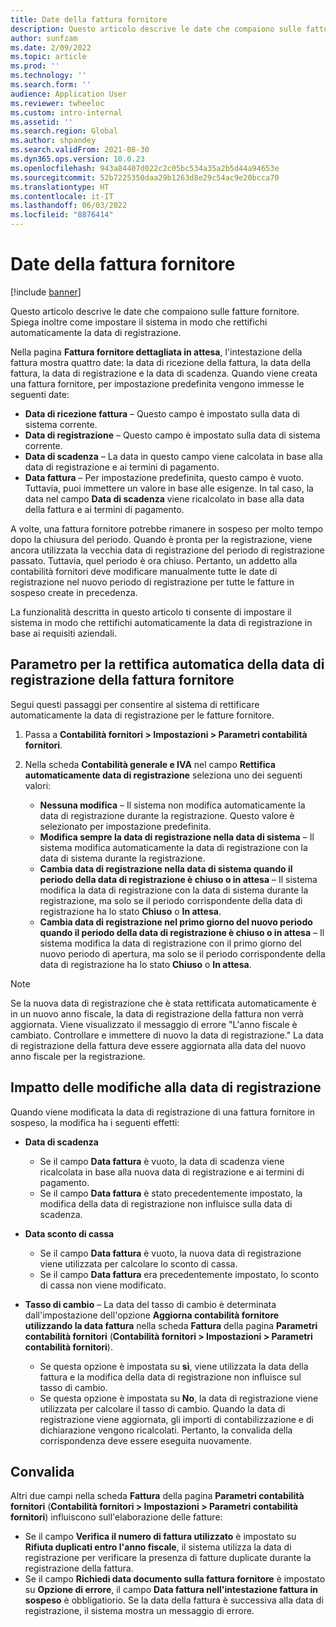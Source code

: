 ```yaml
---
title: Date della fattura fornitore
description: Questo articolo descrive le date che compaiono sulle fatture fornitore. Spiega inoltre come impostare il sistema in modo che rettifichi automaticamente la data di registrazione.
author: sunfzam
ms.date: 2/09/2022
ms.topic: article
ms.prod: ''
ms.technology: ''
ms.search.form: ''
audience: Application User
ms.reviewer: twheeloc
ms.custom: intro-internal
ms.assetid: ''
ms.search.region: Global
ms.author: shpandey
ms.search.validFrom: 2021-08-30
ms.dyn365.ops.version: 10.0.23
ms.openlocfilehash: 943a84407d022c2c05bc534a35a2b5d44a94653e
ms.sourcegitcommit: 52b7225350daa29b1263d8e29c54ac9e20bcca70
ms.translationtype: HT
ms.contentlocale: it-IT
ms.lasthandoff: 06/03/2022
ms.locfileid: "8876414"
---
```

# <a name="vendor-invoice-dates"></a>Date della fattura fornitore

[!include [banner](../includes/banner.md)]

Questo articolo descrive le date che compaiono sulle fatture fornitore. Spiega inoltre come impostare il sistema in modo che rettifichi automaticamente la data di registrazione.

Nella pagina **Fattura fornitore dettagliata in attesa**, l'intestazione della fattura mostra quattro date: la data di ricezione della fattura, la data della fattura, la data di registrazione e la data di scadenza. Quando viene creata una fattura fornitore, per impostazione predefinita vengono immesse le seguenti date:

- **Data di ricezione fattura** – Questo campo è impostato sulla data di sistema corrente.
- **Data di registrazione** – Questo campo è impostato sulla data di sistema corrente. 
- **Data di scadenza** – La data in questo campo viene calcolata in base alla data di registrazione e ai termini di pagamento.
- **Data fattura** – Per impostazione predefinita, questo campo è vuoto. Tuttavia, puoi immettere un valore in base alle esigenze. In tal caso, la data nel campo **Data di scadenza** viene ricalcolato in base alla data della fattura e ai termini di pagamento.

A volte, una fattura fornitore potrebbe rimanere in sospeso per molto tempo dopo la chiusura del periodo. Quando è pronta per la registrazione, viene ancora utilizzata la vecchia data di registrazione del periodo di registrazione passato. Tuttavia, quel periodo è ora chiuso. Pertanto, un addetto alla contabilità fornitori deve modificare manualmente tutte le date di registrazione nel nuovo periodo di registrazione per tutte le fatture in sospeso create in precedenza.

La funzionalità descritta in questo articolo ti consente di impostare il sistema in modo che rettifichi automaticamente la data di registrazione in base ai requisiti aziendali.

## <a name="parameter-for-automatically-adjusting-the-vendor-invoice-posting-date"></a>Parametro per la rettifica automatica della data di registrazione della fattura fornitore

Segui questi passaggi per consentire al sistema di rettificare automaticamente la data di registrazione per le fatture fornitore.

1.  Passa a **Contabilità fornitori \> Impostazioni \> Parametri contabilità fornitori**.
2.  Nella scheda **Contabilità generale e IVA** nel campo **Rettifica automaticamente data di registrazione** seleziona uno dei seguenti valori:

    - **Nessuna modifica** – Il sistema non modifica automaticamente la data di registrazione durante la registrazione. Questo valore è selezionato per impostazione predefinita.
    - **Modifica sempre la data di registrazione nella data di sistema** – Il sistema modifica automaticamente la data di registrazione con la data di sistema durante la registrazione.
    - **Cambia data di registrazione nella data di sistema quando il periodo della data di registrazione è chiuso o in attesa** – Il sistema modifica la data di registrazione con la data di sistema durante la registrazione, ma solo se il periodo corrispondente della data di registrazione ha lo stato **Chiuso** o **In attesa**.
    - **Cambia data di registrazione nel primo giorno del nuovo periodo quando il periodo della data di registrazione è chiuso o in attesa** – Il sistema modifica la data di registrazione con il primo giorno del nuovo periodo di apertura, ma solo se il periodo corrispondente della data di registrazione ha lo stato **Chiuso** o **In attesa**.

> [!NOTE]
> Se la nuova data di registrazione che è stata rettificata automaticamente è in un nuovo anno fiscale, la data di registrazione della fattura non verrà aggiornata. Viene visualizzato il messaggio di errore "L'anno fiscale è cambiato. Controllare e immettere di nuovo la data di registrazione." La data di registrazione della fattura deve essere aggiornata alla data del nuovo anno fiscale per la registrazione.

## <a name="impact-of-posting-date-changes"></a>Impatto delle modifiche alla data di registrazione

Quando viene modificata la data di registrazione di una fattura fornitore in sospeso, la modifica ha i seguenti effetti:

- **Data di scadenza**

    - Se il campo **Data fattura** è vuoto, la data di scadenza viene ricalcolata in base alla nuova data di registrazione e ai termini di pagamento.
    - Se il campo **Data fattura** è stato precedentemente impostato, la modifica della data di registrazione non influisce sulla data di scadenza.

- **Data sconto di cassa**

    - Se il campo **Data fattura** è vuoto, la nuova data di registrazione viene utilizzata per calcolare lo sconto di cassa.
    - Se il campo **Data fattura** era precedentemente impostato, lo sconto di cassa non viene modificato.

- **Tasso di cambio** – La data del tasso di cambio è determinata dall'impostazione dell'opzione **Aggiorna contabilità fornitore utilizzando la data fattura** nella scheda **Fattura** della pagina **Parametri contabilità fornitori** (**Contabilità fornitori \> Impostazioni \> Parametri contabilità fornitori**).

    - Se questa opzione è impostata su **sì**, viene utilizzata la data della fattura e la modifica della data di registrazione non influisce sul tasso di cambio.
    - Se questa opzione è impostata su **No**, la data di registrazione viene utilizzata per calcolare il tasso di cambio. Quando la data di registrazione viene aggiornata, gli importi di contabilizzazione e di dichiarazione vengono ricalcolati. Pertanto, la convalida della corrispondenza deve essere eseguita nuovamente.

## <a name="validation"></a>Convalida

Altri due campi nella scheda **Fattura** della pagina **Parametri contabilità fornitori** (**Contabilità fornitori \> Impostazioni \> Parametri contabilità fornitori**) influiscono sull'elaborazione delle fatture:

- Se il campo **Verifica il numero di fattura utilizzato** è impostato su **Rifiuta duplicati entro l'anno fiscale**, il sistema utilizza la data di registrazione per verificare la presenza di fatture duplicate durante la registrazione della fattura.
- Se il campo **Richiedi data documento sulla fattura fornitore** è impostato su **Opzione di errore**, il campo **Data fattura nell'intestazione fattura in sospeso** è obbligatiorio. Se la data della fattura è successiva alla data di registrazione, il sistema mostra un messaggio di errore.
